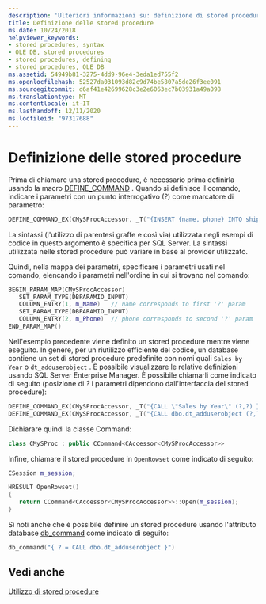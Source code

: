 ```yaml
---
description: 'Ulteriori informazioni su: definizione di stored procedure'
title: Definizione delle stored procedure
ms.date: 10/24/2018
helpviewer_keywords:
- stored procedures, syntax
- OLE DB, stored procedures
- stored procedures, defining
- stored procedures, OLE DB
ms.assetid: 54949b81-3275-4dd9-96e4-3eda1ed755f2
ms.openlocfilehash: 52527da031093d82c9d74be5807a5de26f3ee091
ms.sourcegitcommit: d6af41e42699628c3e2e6063ec7b03931a49a098
ms.translationtype: MT
ms.contentlocale: it-IT
ms.lasthandoff: 12/11/2020
ms.locfileid: "97317688"
---
```

# <a name="defining-stored-procedures"></a>Definizione delle stored procedure

Prima di chiamare una stored procedure, è necessario prima definirla usando la macro [DEFINE_COMMAND](./macros-and-global-functions-for-ole-db-consumer-templates.md#define_command) . Quando si definisce il comando, indicare i parametri con un punto interrogativo (?) come marcatore di parametro:

```cpp
DEFINE_COMMAND_EX(CMySProcAccessor, _T("{INSERT {name, phone} INTO shippers (?,?)}"))
```

La sintassi (l'utilizzo di parentesi graffe e così via) utilizzata negli esempi di codice in questo argomento è specifica per SQL Server. La sintassi utilizzata nelle stored procedure può variare in base al provider utilizzato.

Quindi, nella mappa dei parametri, specificare i parametri usati nel comando, elencando i parametri nell'ordine in cui si trovano nel comando:

```cpp
BEGIN_PARAM_MAP(CMySProcAccessor)
   SET_PARAM_TYPE(DBPARAMIO_INPUT)
   COLUMN_ENTRY(1, m_Name)   // name corresponds to first '?' param
   SET_PARAM_TYPE(DBPARAMIO_INPUT)
   COLUMN_ENTRY(2, m_Phone)  // phone corresponds to second '?' param
END_PARAM_MAP()
```

Nell'esempio precedente viene definito un stored procedure mentre viene eseguito. In genere, per un riutilizzo efficiente del codice, un database contiene un set di stored procedure predefinite con nomi quali `Sales by Year` o `dt_adduserobject` . È possibile visualizzare le relative definizioni usando SQL Server Enterprise Manager. È possibile chiamarli come indicato di seguito (posizione di *?* i parametri dipendono dall'interfaccia del stored procedure):

```cpp
DEFINE_COMMAND_EX(CMySProcAccessor, _T("{CALL \"Sales by Year\" (?,?) }"))
DEFINE_COMMAND_EX(CMySProcAccessor, _T("{CALL dbo.dt_adduserobject (?,?) }"))
```

Dichiarare quindi la classe Command:

```cpp
class CMySProc : public CCommand<CAccessor<CMySProcAccessor>>
```

Infine, chiamare il stored procedure in `OpenRowset` come indicato di seguito:

```cpp
CSession m_session;

HRESULT OpenRowset()
{
   return CCommand<CAccessor<CMySProcAccessor>>::Open(m_session);
}
```

Si noti anche che è possibile definire un stored procedure usando l'attributo database [db_command](../../windows/attributes/db-command.md) come indicato di seguito:

```cpp
db_command("{ ? = CALL dbo.dt_adduserobject }")
```

## <a name="see-also"></a>Vedi anche

[Utilizzo di stored procedure](../../data/oledb/using-stored-procedures.md)
